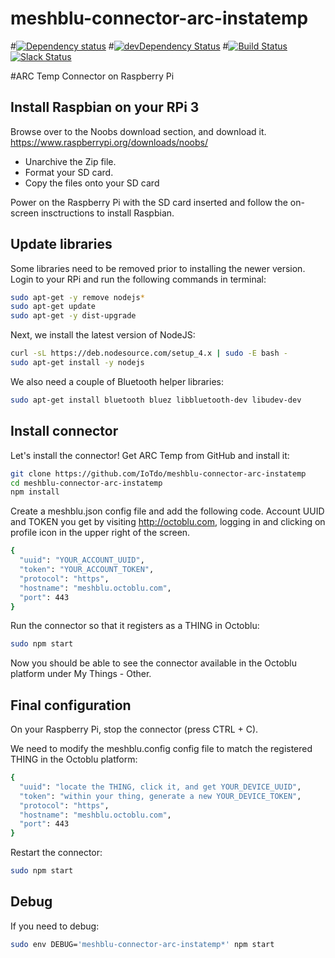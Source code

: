 # meshblu-connector-arc-instatemp

#[![Dependency status](http://img.shields.io/david/octoblu/meshblu-connector-ble-heartrate.svg?style=flat)](https://david-dm.org/octoblu/meshblu-connector-ble-heartrate)
#[![devDependency Status](http://img.shields.io/david/dev/octoblu/meshblu-connector-ble-heartrate.svg?style=flat)](https://david-dm.org/octoblu/meshblu-connector-ble-heartrate#info=devDependencies)
#[![Build Status](http://img.shields.io/travis/octoblu/meshblu-connector-ble-heartrate.svg?style=flat&branch=master)](https://travis-ci.org/octoblu/meshblu-connector-ble-heartrate)
[![Slack Status](http://community-slack.octoblu.com/badge.svg)](http://community-slack.octoblu.com)

#ARC Temp Connector on Raspberry Pi

## Install Raspbian on your RPi 3

Browse over to the Noobs download section, and download it.
https://www.raspberrypi.org/downloads/noobs/

- Unarchive the Zip file.
- Format your SD card.
- Copy the files onto your SD card

Power on the Raspberry Pi with the SD card inserted and follow the on-screen insctructions to install Raspbian.

## Update libraries

Some libraries need to be removed prior to installing the newer version.
Login to your RPi and run the following commands in terminal:

```bash
sudo apt-get -y remove nodejs*
sudo apt-get update
sudo apt-get -y dist-upgrade
```

Next, we install the latest version of NodeJS:

```bash
curl -sL https://deb.nodesource.com/setup_4.x | sudo -E bash -
sudo apt-get install -y nodejs
```

We also need a couple of Bluetooth helper libraries:

```bash
sudo apt-get install bluetooth bluez libbluetooth-dev libudev-dev
```

## Install connector

Let's install the connector! Get ARC Temp from GitHub and install it:

```bash
git clone https://github.com/IoTdo/meshblu-connector-arc-instatemp
cd meshblu-connector-arc-instatemp
npm install
```

Create a meshblu.json config file and add the following code. Account UUID and TOKEN you get by visiting http://octoblu.com, logging in and clicking on profile icon in the upper right of the screen.

```bash
{
  "uuid": "YOUR_ACCOUNT_UUID",
  "token": "YOUR_ACCOUNT_TOKEN",
  "protocol": "https",
  "hostname": "meshblu.octoblu.com",
  "port": 443
}
```

Run the connector so that it registers as a THING in Octoblu: 

```bash
sudo npm start
```

Now you should be able to see the connector available in the Octoblu platform under My Things - Other.

## Final configuration

On your Raspberry Pi, stop the connector (press CTRL + C).

We need to modify the meshblu.config config file to match the registered THING in the Octoblu platform:

```bash
{
  "uuid": "locate the THING, click it, and get YOUR_DEVICE_UUID",
  "token": "within your thing, generate a new YOUR_DEVICE_TOKEN",
  "protocol": "https",
  "hostname": "meshblu.octoblu.com",
  "port": 443
}
```

Restart the connector: 

```bash
sudo npm start
```

## Debug

If you need to debug:

```bash
sudo env DEBUG='meshblu-connector-arc-instatemp*' npm start
```
